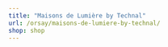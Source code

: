 ```yaml
---
title: "Maisons de Lumière by Technal"
url: /orsay/maisons-de-lumiere-by-technal/
shop: shop
---
```

